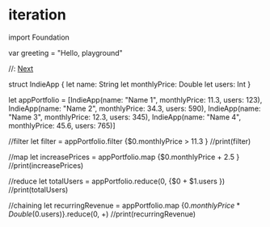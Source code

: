 # iteration


import Foundation

var greeting = "Hello, playground"

//: [Next](@next)

struct IndieApp {
    let name: String
    let monthlyPrice: Double
    let users: Int
}

let appPortfolio = [IndieApp(name: "Name 1", monthlyPrice: 11.3, users: 123),
                          IndieApp(name: "Name 2", monthlyPrice: 34.3, users: 590),
                          IndieApp(name: "Name 3", monthlyPrice: 12.3, users: 345),
                          IndieApp(name: "Name 4", monthlyPrice: 45.6, users: 765)]

//filter
let filter = appPortfolio.filter {$0.monthlyPrice > 11.3 }
//print(filter)

//map
let increasePrices = appPortfolio.map {$0.monthlyPrice + 2.5 }
//print(increasePrices)

//reduce
let totalUsers = appPortfolio.reduce(0, {$0 + $1.users })
//print(totalUsers)

//chaining
let recurringRevenue = appPortfolio.map {$0.monthlyPrice * Double($0.users)}.reduce(0, +)
//print(recurringRevenue)
